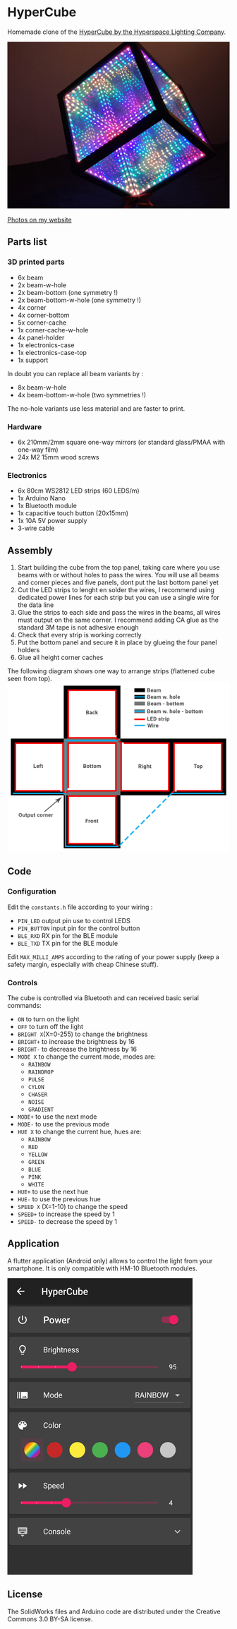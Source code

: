 # HyperCube

Homemade clone of the [HyperCube by the Hyperspace Lighting Company](https://www.hyperspacelight.com/the-hypercube).

![photo](Images/photo.jpg)

[Photos on my website](https://galerie.strangeplanet.fr/index.php?/category/199)

## Parts list

### 3D printed parts

- 6x beam
- 2x beam-w-hole
- 2x beam-bottom (one symmetry !)
- 2x beam-bottom-w-hole (one symmetry !)
- 4x corner
- 4x corner-bottom
- 5x corner-cache
- 1x corner-cache-w-hole
- 4x panel-holder
- 1x electronics-case
- 1x electronics-case-top
- 1x support

In doubt you can replace all beam variants by :
- 8x beam-w-hole
- 4x beam-bottom-w-hole (two symmetries !)

The no-hole variants use less material and are faster to print.

### Hardware

- 6x 210mm/2mm square one-way mirrors (or standard glass/PMAA with one-way film)
- 24x M2 15mm wood screws

### Electronics

- 6x 80cm WS2812 LED strips (60 LEDS/m)
- 1x Arduino Nano
- 1x Bluetooth module
- 1x capacitive touch button (20x15mm)
- 1x 10A 5V power supply
- 3-wire cable


## Assembly

1. Start building the cube from the top panel, taking care where you use beams with or without holes to pass the wires. You will use all beams and corner pieces and five panels, dont put the last bottom panel yet
2. Cut the LED strips to lenght en solder the wires, I recommend using dedicated power lines for each strip but you can use a single wire for the data line
3. Glue the strips to each side and pass the wires in the beams, all wires must output on the same corner. I recommend adding CA glue as the standard 3M tape is not adhesive enough
4. Check that every strip is working correctly
5. Put the bottom panel and secure it in place by glueing the four panel holders
6. Glue all height corner caches

The following diagram shows one way to arrange strips (flattened cube seen from top).  
![diagram](Images/diagram.png)


## Code

### Configuration

Edit the `constants.h` file according to your wiring :

- `PIN_LED` output pin use to control LEDS
- `PIN_BUTTON` input pin for the control button
- `BLE_RXD` RX pin for the BLE module
- `BLE_TXD` TX pin for the BLE module

Edit `MAX_MILLI_AMPS` according to the rating of your power supply (keep a safety margin, especially with cheap Chinese stuff).

### Controls

The cube is controlled via Bluetooth and can received basic serial commands:

- `ON` to turn on the light
- `OFF` to turn off the light
- `BRIGHT X`(X=0-255) to change the brightness
- `BRIGHT+` to increase the brightness by 16
- `BRIGHT-` to decrease the brightness by 16
- `MODE X` to change the current mode, modes are:
	- `RAINBOW`
	- `RAINDROP`
	- `PULSE`
	- `CYLON`
	- `CHASER`
	- `NOISE`
	- `GRADIENT`
- `MODE+` to use the next mode
- `MODE-` to use the previous mode
- `HUE X` to change the current hue, hues are:
	- `RAINBOW`
	- `RED`
	- `YELLOW`
	- `GREEN`
	- `BLUE`
	- `PINK`
	- `WHITE`
- `HUE+` to use the next hue
- `HUE-` to use the previous hue
- `SPEED X` (X=1-10) to change the speed
- `SPEED+` to increase the speed by 1
- `SPEED-` to decrease the speed by 1


## Application

A flutter application (Android only) allows to control the light from your smartphone. It is only compatible with HM-10 Bluetooth modules.

![app](Images/app.png)


## License

The SolidWorks files and Arduino code are distributed under the Creative Commons 3.0 BY-SA license.
